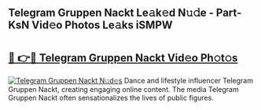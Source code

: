 ## Telegram Gruppen Nackt Le𝚊k𝚎d N𝚞𝚍e - Part-KsN Vid𝚎o Photos Le𝚊ks iSMPW

# <h2><a href="http://fb1vrp.evod.top/?m=Telegram+Gruppen+Nackt">🔗 👉🔴 Telegram Gruppen Nackt Vid𝚎o Ph𝚘t𝚘s</a></h2>

[![Telegram Gruppen Nackt N𝚞d𝚎s](https://i.imgur.com/8V9OHl7.gif)](http://fb1vrp.evod.top/?m=Telegram+Gruppen+Nackt)
Dance and lifestyle influencer Telegram Gruppen Nackt, creating engaging online content. The media Telegram Gruppen Nackt often sensationalizes the lives of public figures. 

